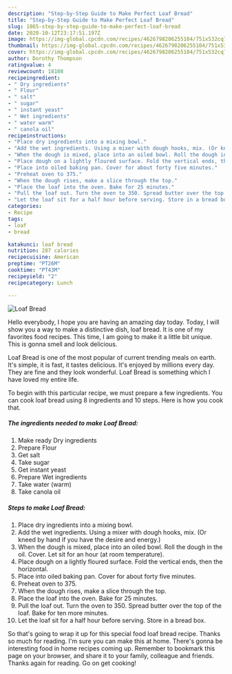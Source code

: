 ```yaml
---
description: "Step-by-Step Guide to Make Perfect Loaf Bread"
title: "Step-by-Step Guide to Make Perfect Loaf Bread"
slug: 1865-step-by-step-guide-to-make-perfect-loaf-bread
date: 2020-10-12T23:17:51.197Z
image: https://img-global.cpcdn.com/recipes/4626798206255104/751x532cq70/loaf-bread-recipe-main-photo.jpg
thumbnail: https://img-global.cpcdn.com/recipes/4626798206255104/751x532cq70/loaf-bread-recipe-main-photo.jpg
cover: https://img-global.cpcdn.com/recipes/4626798206255104/751x532cq70/loaf-bread-recipe-main-photo.jpg
author: Dorothy Thompson
ratingvalue: 4
reviewcount: 18108
recipeingredient:
- " Dry ingredients"
- " Flour"
- " salt"
- " sugar"
- " instant yeast"
- " Wet ingredients"
- " water warm"
- " canola oil"
recipeinstructions:
- "Place dry ingredients into a mixing bowl."
- "Add the wet ingredients. Using a mixer with dough hooks, mix. (Or kneed by hand if you have the desire and energy.)"
- "When the dough is mixed, place into an oiled bowl. Roll the dough in the oil. Cover. Let sit for an hour (at room temperature)."
- "Place dough on a lightly floured surface. Fold the vertical ends, then the horizontal."
- "Place into oiled baking pan. Cover for about forty five minutes."
- "Preheat oven to 375."
- "When the dough rises, make a slice through the top."
- "Place the loaf into the oven. Bake for 25 minutes."
- "Pull the loaf out. Turn the oven to 350. Spread butter over the top of the loaf. Bake for ten more minutes."
- "Let the loaf sit for a half hour before serving. Store in a bread box."
categories:
- Recipe
tags:
- loaf
- bread

katakunci: loaf bread 
nutrition: 287 calories
recipecuisine: American
preptime: "PT26M"
cooktime: "PT43M"
recipeyield: "2"
recipecategory: Lunch

---
```



![Loaf Bread](https://img-global.cpcdn.com/recipes/4626798206255104/751x532cq70/loaf-bread-recipe-main-photo.jpg)

Hello everybody, I hope you are having an amazing day today. Today, I will show you a way to make a distinctive dish, loaf bread. It is one of my favorites food recipes. This time, I am going to make it a little bit unique. This is gonna smell and look delicious.



Loaf Bread is one of the most popular of current trending meals on earth. It's simple, it is fast, it tastes delicious. It's enjoyed by millions every day. They are fine and they look wonderful. Loaf Bread is something which I have loved my entire life.


To begin with this particular recipe, we must prepare a few ingredients. You can cook loaf bread using 8 ingredients and 10 steps. Here is how you cook that.

<!--inarticleads1-->

##### The ingredients needed to make Loaf Bread:

1. Make ready  Dry ingredients
1. Prepare  Flour
1. Get  salt
1. Take  sugar
1. Get  instant yeast
1. Prepare  Wet ingredients
1. Take  water (warm)
1. Take  canola oil




<!--inarticleads2-->

##### Steps to make Loaf Bread:

1. Place dry ingredients into a mixing bowl.
1. Add the wet ingredients. Using a mixer with dough hooks, mix. (Or kneed by hand if you have the desire and energy.)
1. When the dough is mixed, place into an oiled bowl. Roll the dough in the oil. Cover. Let sit for an hour (at room temperature).
1. Place dough on a lightly floured surface. Fold the vertical ends, then the horizontal.
1. Place into oiled baking pan. Cover for about forty five minutes.
1. Preheat oven to 375.
1. When the dough rises, make a slice through the top.
1. Place the loaf into the oven. Bake for 25 minutes.
1. Pull the loaf out. Turn the oven to 350. Spread butter over the top of the loaf. Bake for ten more minutes.
1. Let the loaf sit for a half hour before serving. Store in a bread box.




So that's going to wrap it up for this special food loaf bread recipe. Thanks so much for reading. I'm sure you can make this at home. There's gonna be interesting food in home recipes coming up. Remember to bookmark this page on your browser, and share it to your family, colleague and friends. Thanks again for reading. Go on get cooking!
